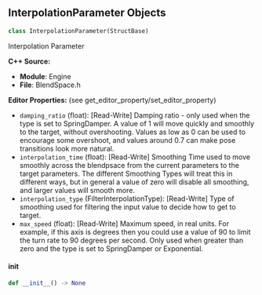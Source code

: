 ## InterpolationParameter Objects

```python
class InterpolationParameter(StructBase)
```

Interpolation Parameter

**C++ Source:**

- **Module**: Engine
- **File**: BlendSpace.h

**Editor Properties:** (see get_editor_property/set_editor_property)

- ``damping_ratio`` (float):  [Read-Write] Damping ratio - only used when the type is set to SpringDamper. A value of 1 will move quickly and
  smoothly to the target, without overshooting. Values as low as 0 can be used to encourage some overshoot,
  and values around 0.7 can make pose transitions look more natural.
- ``interpolation_time`` (float):  [Read-Write] Smoothing Time used to move smoothly across the blendpsace from the current parameters to the target
  parameters. The different Smoothing Types will treat this in different ways, but in general a value of
  zero will disable all smoothing, and larger values will smooth more.
- ``interpolation_type`` (FilterInterpolationType):  [Read-Write] Type of smoothing used for filtering the input value to decide how to get to target.
- ``max_speed`` (float):  [Read-Write] Maximum speed, in real units. For example, if this axis is degrees then you could use a value of 90 to
  limit the turn rate to 90 degrees per second. Only used when greater than zero and the type is
  set to SpringDamper or Exponential.

<a id="unreal.InterpolationParameter.__init__"></a>

#### __init__

```python
def __init__() -> None
```

<a id="unreal.PerBoneInterpolation"></a>